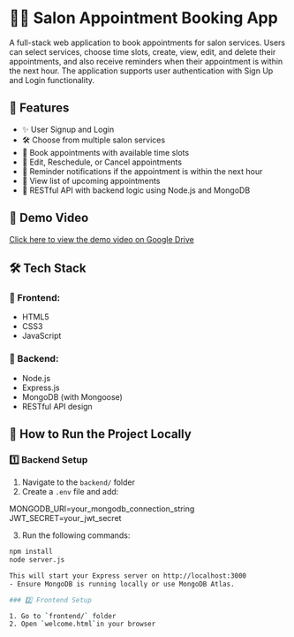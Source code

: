 # 💇‍♀️ Salon Appointment Booking App

A full-stack web application to book appointments for salon services. Users can select services, choose time slots, create, view, edit, and delete their appointments, and also receive 
reminders when their appointment is within the next hour. The application supports user authentication with Sign Up and Login functionality.


## 🚀 Features

- ✨ User Signup and Login
- 🛠️ Choose from multiple salon services
- 📅 Book appointments with available time slots
- 🔁 Edit, Reschedule, or Cancel appointments
- 🔔 Reminder notifications if the appointment is within the next hour
- 📜 View list of upcoming appointments
- 📲 RESTful API with backend logic using Node.js and MongoDB

## 🎥 Demo Video

[Click here to view the demo video on Google Drive](https://drive.google.com/file/d/1Av6meujQrkzQnI8suJgq1H6s-7s-WOcx/view?usp=drive_link)


## 🛠️ Tech Stack

### 🔷 Frontend:
- HTML5
- CSS3
- JavaScript

### 🔷 Backend:
- Node.js
- Express.js
- MongoDB (with Mongoose)
- RESTful API design

## 🧪 How to Run the Project Locally

### 1️⃣ Backend Setup

1. Navigate to the `backend/` folder
2. Create a `.env` file and add:
   
MONGODB_URI=your_mongodb_connection_string
JWT_SECRET=your_jwt_secret

3. Run the following commands:

```bash
npm install
node server.js

This will start your Express server on http://localhost:3000
- Ensure MongoDB is running locally or use MongoDB Atlas.

### 2️⃣ Frontend Setup

1. Go to `frontend/` folder
2. Open `welcome.html`in your browser
